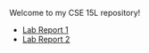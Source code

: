 Welcome to my CSE 15L repository!

* [Lab Report 1](https://TheSeb72.github.io/cse15l-lab-reports/lab-report-1-week-2.html)
* [Lab Report 2](https://github.com/TheSeb72/cse15l-lab-reports/blob/main/lab-report-2-week-4.md)
